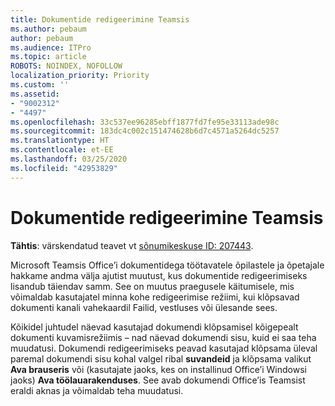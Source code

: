 ```yaml
---
title: Dokumentide redigeerimine Teamsis
ms.author: pebaum
author: pebaum
ms.audience: ITPro
ms.topic: article
ROBOTS: NOINDEX, NOFOLLOW
localization_priority: Priority
ms.custom: ''
ms.assetid:
- "9002312"
- "4497"
ms.openlocfilehash: 33c537ee96285ebff1877fd7fe95e33113ade98c
ms.sourcegitcommit: 183dc4c002c151474628b6d7c4571a5264dc5257
ms.translationtype: HT
ms.contentlocale: et-EE
ms.lasthandoff: 03/25/2020
ms.locfileid: "42953829"
---
```

# <a name="editing-documents-in-teams"></a>Dokumentide redigeerimine Teamsis

**Tähtis**: värskendatud teavet vt [sõnumikeskuse ID: 207443](https://admin.microsoft.com/Adminportal/Home?source=applauncher#MessageCenter?id=MC207443). 

Microsoft Teamsis Office’i dokumentidega töötavatele õpilastele ja õpetajale hakkame andma välja ajutist muutust, kus dokumentide redigeerimiseks lisandub täiendav samm. See on muutus praegusele käitumisele, mis võimaldab kasutajatel minna kohe redigeerimise režiimi, kui klõpsavad dokumenti kanali vahekaardil Failid, vestluses või ülesande sees.

Kõikidel juhtudel näevad kasutajad dokumendi klõpsamisel kõigepealt dokumenti kuvamisrežiimis – nad näevad dokumendi sisu, kuid ei saa teha muudatusi. Dokumendi redigeerimiseks peavad kasutajad klõpsama üleval paremal dokumendi sisu kohal valgel ribal **suvandeid** ja klõpsama valikut **Ava brauseris** või (kasutajate jaoks, kes on installinud Office’i Windowsi jaoks) **Ava töölauarakenduses**. See avab dokumendi Office’is Teamsist eraldi aknas ja võimaldab teha muudatusi.
